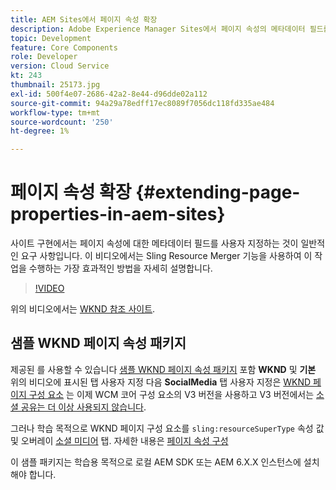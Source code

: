 ```yaml
---
title: AEM Sites에서 페이지 속성 확장
description: Adobe Experience Manager Sites에서 페이지 속성의 메타데이터 필드를 확장하는 방법을 알아봅니다. 이 비디오에서는 Sling Resource Merger 기능을 사용하여 이 작업을 수행하는 가장 효과적인 방법을 자세히 설명합니다.
topic: Development
feature: Core Components
role: Developer
version: Cloud Service
kt: 243
thumbnail: 25173.jpg
exl-id: 500f4e07-2686-42a2-8e44-d96dde02a112
source-git-commit: 94a29a78edff17ec8089f7056dc118fd335ae484
workflow-type: tm+mt
source-wordcount: '250'
ht-degree: 1%

---
```


# 페이지 속성 확장 {#extending-page-properties-in-aem-sites}

사이트 구현에서는 페이지 속성에 대한 메타데이터 필드를 사용자 지정하는 것이 일반적인 요구 사항입니다. 이 비디오에서는 Sling Resource Merger 기능을 사용하여 이 작업을 수행하는 가장 효과적인 방법을 자세히 설명합니다.

>[!VIDEO](https://video.tv.adobe.com/v/25173?quality=9&learn=on)

위의 비디오에서는 [WKND 참조 사이트](https://github.com/adobe/aem-guides-wknd).

## 샘플 WKND 페이지 속성 패키지

제공된 를 사용할 수 있습니다 [샘플 WKND 페이지 속성 패키지](./assets/WKND-PageProperties-Example-Dialog-1.0.zip) 포함 **WKND** 및 **기본** 위의 비디오에 표시된 탭 사용자 지정 다음 **SocialMedia** 탭 사용자 지정은 [WKND 페이지 구성 요소](https://github.com/adobe/aem-guides-wknd/blob/main/ui.apps/src/main/content/jcr_root/apps/wknd/components/page/.content.xml#L5) 는 이제 WCM 코어 구성 요소의 V3 버전을 사용하고 V3 버전에서는 [소셜 공유는 더 이상 사용되지 않습니다](https://github.com/adobe/aem-core-wcm-components/pull/1930).

그러나 학습 목적으로 WKND 페이지 구성 요소를 `sling:resourceSuperType` 속성 값 및 오버레이 [소셜 미디어](https://github.com/adobe/aem-core-wcm-components/blob/main/content/src/content/jcr_root/apps/core/wcm/components/page/v2/page/_cq_dialog/.content.xml#L95) 탭. 자세한 내용은 [페이지 속성 구성](https://experienceleague.adobe.com/docs/experience-manager-64/developing/extending-aem/page-properties-views.html#configuring-your-page-properties)

이 샘플 패키지는 학습용 목적으로 로컬 AEM SDK 또는 AEM 6.X.X 인스턴스에 설치해야 합니다.

